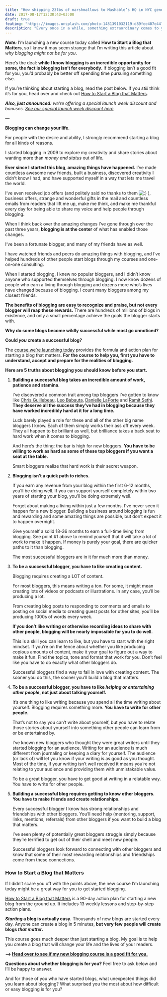 ```yaml
---
title: "How shipping 23lbs of marshmallows to Mashable’s HQ in NYC generated +$10,000 in Kickstarter funding 🍭"
date: 2017-08-17T12:30:43+03:00
draft: true
featimg: "https://images.unsplash.com/photo-1481391032119-d89fee407e44?dpr=1&auto=format&fit=crop&w=1500&h=1875&q=80&cs=tinysrgb&crop="
description: "Every once in a while, something extraordinary comes to your path in life. Last week was one of those weeks."
---
```


<p><em><strong>Note:</strong></em> I’m launching a new course today called <strong>How to Start a Blog that Matters</strong>, so I know it may seem strange that I’m writing this article about <em>why blogging might not be for you</em>.</p>
<p>Here’s the deal: <strong>while I know blogging is an incredible opportunity for some, the fact is blogging isn’t for everybody</strong>. If blogging isn’t a good fit for you, you’d probably be better off spending time pursuing something else.</p>
<p>If you’re thinking about starting a blog, read the post below. If you <em>still</em> think it’s for you, head over and check out <a href="https://web.archive.org/web/20120118035139/http://startablogthatmatters.com/">How to Start a Blog that Matters</a>.</p>
<p><em><strong>Also, just announced:</strong> we’re offering a special launch week discount and bonuses. <a href="https://web.archive.org/web/20120118035139/http://startablogthatmatters.com/">See our special launch week discount here</a>.</em></p>
<p>—</p>
<p><strong>Blogging can change your life.</strong></p>
<p>For people with the desire and ability, I strongly recommend starting a blog for all kinds of reasons.</p>
<p>I started blogging in 2009 to explore my creativity and share stories about wanting more than <em>money and status</em> out of life.</p>
<p><strong>Ever since I started this blog, amazing things have happened.</strong> I’ve made countless awesome new friends, built a business, discovered creativity I didn’t know I had, and have supported myself in a way that lets me travel the world.</p>
<p>I’ve even received job offers (and politely said no thanks to them <img src="https://web.archive.org/web/20120118035139im_/http://www.corbettbarr.com/blog/wp-includes/images/smilies/icon_smile.gif" alt=":)" class="wp-smiley">  ), business offers, strange and wonderful gifts in the mail and countless emails from readers that lift me up, make me think, and make me thankful every day for being able to share my voice and help people through blogging.</p>
<p>When I think back over the amazing changes I’ve gone through over the past three years, <strong>blogging is at the center</strong> of what has enabled those changes.</p>
<p>I’ve been a fortunate blogger, and many of my friends have as well.</p>
<p>I have watched friends and peers do amazing things with blogging, and I’ve helped hundreds of other people start blogs through my courses and one-on-one consulting.</p>
<p>When I started blogging, I knew no popular bloggers, and I didn’t know anyone who supported themselves through blogging. I now know dozens of people who earn a living through blogging and dozens more who’s lives have changed because of blogging. I count many bloggers among my closest friends.</p>
<p><strong>The benefits of blogging are easy to recognize and praise, but not every blogger will reap these rewards.</strong> There are hundreds of millions of blogs in existence, and only a small percentage achieve  the goals the blogger starts with.</p>
<p><strong>Why do some blogs become wildly successful while most go unnoticed?</strong></p>
<p><strong>Could <em>you</em> create a successful blog?</strong></p>
<p>The <a href="https://web.archive.org/web/20120118035139/http://startablogthatmatters.com/">course we’re launching today</a> provides the formula and action plan for starting a blog that matters. <strong>For the course to help you, first you have to understand, accept and prepare for the realities of blogging.</strong></p>
<p><strong>Here are 5 truths about blogging you should know before you start.</strong></p>
<ol>
<li>
<p><strong>Building a successful blog takes an incredible amount of work, patience and stamina.</strong></p>
<p>I’ve discovered a common trait among top bloggers I’ve gotten to know like <a href="https://web.archive.org/web/20120118035139/http://chrisguillebeau.com/3x5/">Chris Guillebeau</a>, <a href="https://web.archive.org/web/20120118035139/http://zenhabits.net/">Leo Babauta</a>, <a href="https://web.archive.org/web/20120118035139/http://www.daniellelaporte.com/">Danielle LaPorte</a> and <a href="https://web.archive.org/web/20120118035139/http://www.iwillteachyoutoberich.com/">Ramit Sethi</a>. <strong>They deserve all the success they’ve had in blogging because they have worked incredibly hard at it for a long time.</strong></p>
<p>Luck barely played a role for these and all of the other big name bloggers I know. Each of them simply works their ass off every week. They all happen to be brilliant as well, but brilliance takes a back seat to hard work when it comes to blogging.</p>
<p>And here’s the thing: the bar is high for new bloggers. <strong>You have to be willing to work as hard as some of these top bloggers if you want a seat at the table.</strong></p>
<p>Smart bloggers realize that hard work is their secret weapon.</p>
</li><li>
<p><strong>Blogging isn’t a quick path to riches.</strong></p>
<p>If you earn any revenue from your blog within the first 6-12 months, you’ll be doing well. If you can support yourself completely within two years of starting your blog, you’ll be doing extremely well.</p>
<p>Forget about making a living within just a few months. I’ve never seen it happen for a new blogger. Building a business around blogging is fun and rewarding and some amazing things are possible, but don’t expect it to happen overnight.</p>
<p>Give yourself a solid 18-36 months to earn a full-time living from blogging. See point #1 above to remind yourself that it will take a lot of work to make it happen. If money is purely your goal, there are quicker paths to it than blogging.</p>
<p>The most successful bloggers are in it for much more than money.</p>
<p>	<strong>
</strong></p></li><li><strong>
</strong><p><strong>To be a successful blogger, you have to like creating content.</strong></p>
<p>Blogging requires creating a LOT of content.</p>
<p>For most bloggers, this means writing a ton. For some, it might mean creating lots of videos or podcasts or illustrations. In any case, you’ll be producing a lot. </p>
<p>From creating blog posts to responding to comments and emails to posting on social media to creating guest posts for other sites, you’ll be producing 1000s of words every week.</p>
<p><strong>If you don’t like writing or otherwise recording ideas to share with other people, blogging will be nearly impossible for you to do well.</strong></p>
<p>This is a skill you can learn to like, but you have to start with the right mindset. If you’re on the fence about whether you like producing copious amounts of content, make it your goal to figure out a way to make it fun. Find the topics, tone and format that work for you. Don’t feel like you have to do exactly what other bloggers do.</p>
<p>Successful bloggers find a way to fall in love with creating content. The sooner you do this, the sooner you’ll build a blog that matters.</p>
<p>	<strong>
</strong></p></li><li><strong>
</strong><p><strong>To be a successful blogger, you have to like <em>helping or entertaining other people</em>, not just about talking yourself.</strong></p>
<p>It’s one thing to like writing because you spend all the time writing about yourself. Blogging requires something more. <strong>You have to write for other people.</strong></p>
<p>That’s not to say you can’t write about yourself, but you have to relate those stories about yourself into something other people can learn from or be entertained by.</p>
<p>I’ve known new bloggers who thought they were great writers until they started blogging for an audience. Writing for an audience is much different from journaling or keeping a diary for yourself. The audience (or lack of) will let you know if your writing is as good as you thought. Most of the time, if your writing isn’t well received it means you’re not relating to your audience and providing them with unmistakable value.</p>
<p>To be a great blogger, you have to get good at writing in a relatable way. You have to write for other people.</p>
</li><li>
<p><strong>Building a successful blog requires getting to know other bloggers. You have to make friends and create relationships.</strong></p>
<p>Every successful blogger I know has strong relationships and friendships with other bloggers. You’ll need help (mentoring, support, links, mentions, referrals) from other bloggers if you want to build a blog that matters.</p>
<p>I’ve seen plenty of potentially great bloggers struggle simply because they’re terrified to get out of their shell and meet new people. </p>
<p>Successful bloggers look forward to connecting with other bloggers and know that some of their most rewarding relationships and friendships come from these connections.</p>
</li></ol>
<h3>How to Start a Blog that Matters</h3>
<p>If I didn’t scare you off with the points above, the new course I’m launching today might be a great way for you to get started blogging.</p>
<p><a href="https://web.archive.org/web/20120118035139/http://startablogthatmatters.com/">How to Start a Blog that Matters</a> is a 90-day action plan for starting a new blog from the ground up. It includes 13 weekly lessons and step-by-step action plans.</p>
<p><strong><em>Starting</em> a blog is actually easy.</strong> Thousands of new blogs are started every day. Anyone can create a blog in 5 minutes, <strong>but very few people will create blogs <em>that matter</em>.</strong></p>
<p>This course goes much deeper than just starting a blog. My goal is to help you create a blog that will change your life and the lives of your readers.</p>
<p><strong>–&gt; <a href="https://web.archive.org/web/20120118035139/http://startablogthatmatters.com/">Head over to see if my new blogging course is a good fit for you.</a></strong></p>
<p><strong>Questions about whether blogging is for you?</strong> Feel free to ask below and I’ll be happy to answer.</p>
<p>And for those of you who have started blogs, what unexpected things did you learn about blogging? What surprised you the most about how difficult or easy blogging is for you?</p>